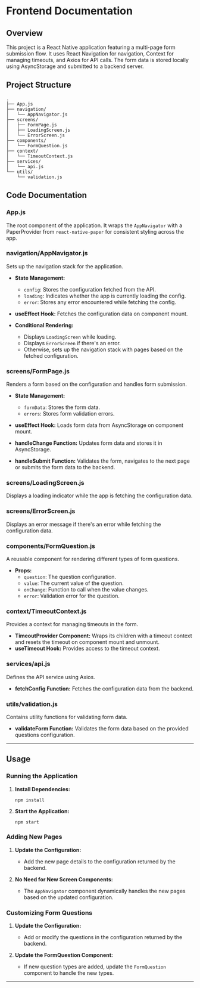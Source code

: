# Frontend Documentation

## Overview

This project is a React Native application featuring a multi-page form submission flow. It uses React Navigation for navigation, Context for managing timeouts, and Axios for API calls. The form data is stored locally using AsyncStorage and submitted to a backend server.

## Project Structure

```
.
├── App.js
├── navigation/
│   └── AppNavigator.js
├── screens/
│   ├── FormPage.js
│   ├── LoadingScreen.js
│   └── ErrorScreen.js
├── components/
│   └── FormQuestion.js
├── context/
│   └── TimeoutContext.js
├── services/
│   └── api.js
└── utils/
    └── validation.js
```

## Code Documentation

### App.js

The root component of the application. It wraps the `AppNavigator` with a PaperProvider from `react-native-paper` for consistent styling across the app.

### navigation/AppNavigator.js

Sets up the navigation stack for the application.

- **State Management:**
  - `config`: Stores the configuration fetched from the API.
  - `loading`: Indicates whether the app is currently loading the config.
  - `error`: Stores any error encountered while fetching the config.
  
- **useEffect Hook:** Fetches the configuration data on component mount.

- **Conditional Rendering:**
  - Displays `LoadingScreen` while loading.
  - Displays `ErrorScreen` if there's an error.
  - Otherwise, sets up the navigation stack with pages based on the fetched configuration.

### screens/FormPage.js

Renders a form based on the configuration and handles form submission.

- **State Management:**
  - `formData`: Stores the form data.
  - `errors`: Stores form validation errors.

- **useEffect Hook:** Loads form data from AsyncStorage on component mount.

- **handleChange Function:** Updates form data and stores it in AsyncStorage.

- **handleSubmit Function:** Validates the form, navigates to the next page or submits the form data to the backend.

### screens/LoadingScreen.js

Displays a loading indicator while the app is fetching the configuration data.

### screens/ErrorScreen.js

Displays an error message if there's an error while fetching the configuration data.

### components/FormQuestion.js

A reusable component for rendering different types of form questions.

- **Props:**
  - `question`: The question configuration.
  - `value`: The current value of the question.
  - `onChange`: Function to call when the value changes.
  - `error`: Validation error for the question.

### context/TimeoutContext.js

Provides a context for managing timeouts in the form.

- **TimeoutProvider Component:** Wraps its children with a timeout context and resets the timeout on component mount and unmount.
- **useTimeout Hook:** Provides access to the timeout context.

### services/api.js

Defines the API service using Axios.

- **fetchConfig Function:** Fetches the configuration data from the backend.

### utils/validation.js

Contains utility functions for validating form data.

- **validateForm Function:** Validates the form data based on the provided questions configuration.

---

## Usage

### Running the Application

1. **Install Dependencies:**
   ```
   npm install
   ```

2. **Start the Application:**
   ```
   npm start
   ```

### Adding New Pages

1. **Update the Configuration:**
   - Add the new page details to the configuration returned by the backend.

2. **No Need for New Screen Components:**
   - The `AppNavigator` component dynamically handles the new pages based on the updated configuration.

### Customizing Form Questions

1. **Update the Configuration:**
   - Add or modify the questions in the configuration returned by the backend.

2. **Update the FormQuestion Component:**
   - If new question types are added, update the `FormQuestion` component to handle the new types.

---
